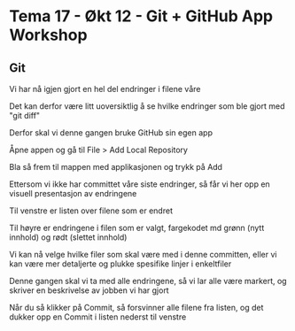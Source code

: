 Tema 17 - Økt 12 - Git + GitHub App Workshop
============================================

## Git

Vi har nå igjen gjort en hel del endringer i filene våre

Det kan derfor være litt uoversiktlig å se hvilke endringer som ble gjort med "git diff"

Derfor skal vi denne gangen bruke GitHub sin egen app

Åpne appen og gå til File > Add Local Repository

Bla så frem til mappen med applikasjonen og trykk på Add

Ettersom vi ikke har committet våre siste endringer, så får vi her opp en visuell presentasjon av endringene

Til venstre er listen over filene som er endret

Til høyre er endringene i filen som er valgt, fargekodet md grønn (nytt innhold) og rødt (slettet innhold)

Vi kan nå velge hvilke filer som skal være med i denne committen, eller vi kan være mer detaljerte og plukke spesifike linjer i enkeltfiler

Denne gangen skal vi ta med alle endringene, så vi lar alle være markert, og skriver en beskrivelse av jobben vi har gjort

Når du så klikker på Commit, så forsvinner alle filene fra listen, og det dukker opp en Commit i listen nederst til venstre

